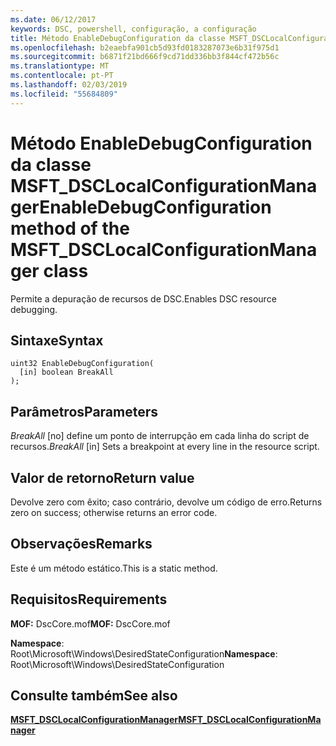 ```yaml
---
ms.date: 06/12/2017
keywords: DSC, powershell, configuração, a configuração
title: Método EnableDebugConfiguration da classe MSFT_DSCLocalConfigurationManager
ms.openlocfilehash: b2eaebfa901cb5d93fd0183287073e6b31f975d1
ms.sourcegitcommit: b6871f21bd666f9cd71dd336bb3f844cf472b56c
ms.translationtype: MT
ms.contentlocale: pt-PT
ms.lasthandoff: 02/03/2019
ms.locfileid: "55684809"
---
```

# <a name="enabledebugconfiguration-method-of-the-msftdsclocalconfigurationmanager-class"></a><span data-ttu-id="4d528-103">Método EnableDebugConfiguration da classe MSFT_DSCLocalConfigurationManager</span><span class="sxs-lookup"><span data-stu-id="4d528-103">EnableDebugConfiguration method of the MSFT_DSCLocalConfigurationManager class</span></span>

<span data-ttu-id="4d528-104">Permite a depuração de recursos de DSC.</span><span class="sxs-lookup"><span data-stu-id="4d528-104">Enables DSC resource debugging.</span></span>

## <a name="syntax"></a><span data-ttu-id="4d528-105">Sintaxe</span><span class="sxs-lookup"><span data-stu-id="4d528-105">Syntax</span></span>

```mof
uint32 EnableDebugConfiguration(
  [in] boolean BreakAll
);
```

## <a name="parameters"></a><span data-ttu-id="4d528-106">Parâmetros</span><span class="sxs-lookup"><span data-stu-id="4d528-106">Parameters</span></span>

<span data-ttu-id="4d528-107">*BreakAll* \[no\] define um ponto de interrupção em cada linha do script de recursos.</span><span class="sxs-lookup"><span data-stu-id="4d528-107">*BreakAll* \[in\] Sets a breakpoint at every line in the resource script.</span></span>

## <a name="return-value"></a><span data-ttu-id="4d528-108">Valor de retorno</span><span class="sxs-lookup"><span data-stu-id="4d528-108">Return value</span></span>

<span data-ttu-id="4d528-109">Devolve zero com êxito; caso contrário, devolve um código de erro.</span><span class="sxs-lookup"><span data-stu-id="4d528-109">Returns zero on success; otherwise returns an error code.</span></span>

## <a name="remarks"></a><span data-ttu-id="4d528-110">Observações</span><span class="sxs-lookup"><span data-stu-id="4d528-110">Remarks</span></span>

<span data-ttu-id="4d528-111">Este é um método estático.</span><span class="sxs-lookup"><span data-stu-id="4d528-111">This is a static method.</span></span>

## <a name="requirements"></a><span data-ttu-id="4d528-112">Requisitos</span><span class="sxs-lookup"><span data-stu-id="4d528-112">Requirements</span></span>

<span data-ttu-id="4d528-113">**MOF:** DscCore.mof</span><span class="sxs-lookup"><span data-stu-id="4d528-113">**MOF:** DscCore.mof</span></span>

<span data-ttu-id="4d528-114">**Namespace**: Root\Microsoft\Windows\DesiredStateConfiguration</span><span class="sxs-lookup"><span data-stu-id="4d528-114">**Namespace**: Root\Microsoft\Windows\DesiredStateConfiguration</span></span>

## <a name="see-also"></a><span data-ttu-id="4d528-115">Consulte também</span><span class="sxs-lookup"><span data-stu-id="4d528-115">See also</span></span>

[<span data-ttu-id="4d528-116">**MSFT_DSCLocalConfigurationManager**</span><span class="sxs-lookup"><span data-stu-id="4d528-116">**MSFT_DSCLocalConfigurationManager**</span></span>](msft-dsclocalconfigurationmanager.md)